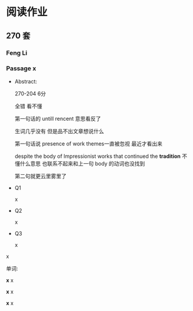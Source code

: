 # 阅读作业

## 270 套

### Feng Li

### Passage x

- Abstract:

  270-204 6分

  全错 看不懂 

  第一句话的 untill rencent 意思看反了

  生词几乎没有  但是品不出文章想说什么

  第一句话说 presence of work themes一直被忽视 最近才看出来

  despite the body of Impressionist works that continued the **tradition** 不懂什么意思 也联系不起来和上一句 body 的动词也没找到

  第二句就更云里雾里了

  

  

- Q1

  x

- Q2

  x

- Q3

  x

x

单词:

**x** x

**x** x

**x** x